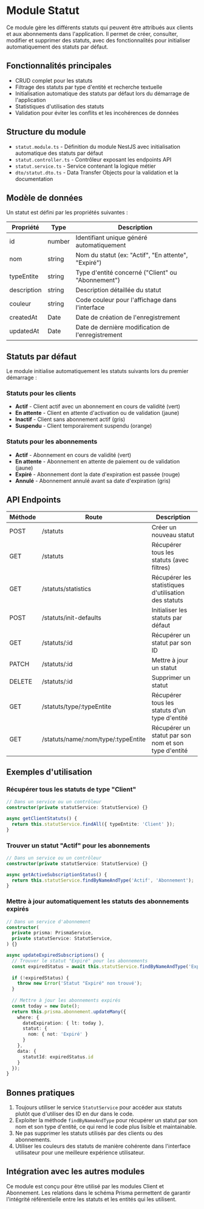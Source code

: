 # Module Statut

Ce module gère les différents statuts qui peuvent être attribués aux clients et aux abonnements dans l'application. Il permet de créer, consulter, modifier et supprimer des statuts, avec des fonctionnalités pour initialiser automatiquement des statuts par défaut.

## Fonctionnalités principales

- CRUD complet pour les statuts
- Filtrage des statuts par type d'entité et recherche textuelle
- Initialisation automatique des statuts par défaut lors du démarrage de l'application
- Statistiques d'utilisation des statuts
- Validation pour éviter les conflits et les incohérences de données

## Structure du module

- `statut.module.ts` - Définition du module NestJS avec initialisation automatique des statuts par défaut
- `statut.controller.ts` - Contrôleur exposant les endpoints API
- `statut.service.ts` - Service contenant la logique métier
- `dto/statut.dto.ts` - Data Transfer Objects pour la validation et la documentation

## Modèle de données

Un statut est défini par les propriétés suivantes :

| Propriété    | Type     | Description                                               |
|--------------|----------|-----------------------------------------------------------|
| id           | number   | Identifiant unique généré automatiquement                 |
| nom          | string   | Nom du statut (ex: "Actif", "En attente", "Expiré")       |
| typeEntite   | string   | Type d'entité concerné ("Client" ou "Abonnement")         |
| description  | string   | Description détaillée du statut                           |
| couleur      | string   | Code couleur pour l'affichage dans l'interface            |
| createdAt    | Date     | Date de création de l'enregistrement                      |
| updatedAt    | Date     | Date de dernière modification de l'enregistrement         |

## Statuts par défaut

Le module initialise automatiquement les statuts suivants lors du premier démarrage :

### Statuts pour les clients

- **Actif** - Client actif avec un abonnement en cours de validité (vert)
- **En attente** - Client en attente d'activation ou de validation (jaune)
- **Inactif** - Client sans abonnement actif (gris)
- **Suspendu** - Client temporairement suspendu (orange)

### Statuts pour les abonnements

- **Actif** - Abonnement en cours de validité (vert)
- **En attente** - Abonnement en attente de paiement ou de validation (jaune)
- **Expiré** - Abonnement dont la date d'expiration est passée (rouge)
- **Annulé** - Abonnement annulé avant sa date d'expiration (gris)

## API Endpoints

| Méthode | Route                                | Description                                           |
|---------|--------------------------------------|-------------------------------------------------------|
| POST    | /statuts                             | Créer un nouveau statut                               |
| GET     | /statuts                             | Récupérer tous les statuts (avec filtres)             |
| GET     | /statuts/statistics                  | Récupérer les statistiques d'utilisation des statuts  |
| POST    | /statuts/init-defaults               | Initialiser les statuts par défaut                    |
| GET     | /statuts/:id                         | Récupérer un statut par son ID                        |
| PATCH   | /statuts/:id                         | Mettre à jour un statut                               |
| DELETE  | /statuts/:id                         | Supprimer un statut                                   |
| GET     | /statuts/type/:typeEntite            | Récupérer tous les statuts d'un type d'entité         |
| GET     | /statuts/name/:nom/type/:typeEntite  | Récupérer un statut par son nom et son type d'entité  |

## Exemples d'utilisation

### Récupérer tous les statuts de type "Client"

```typescript
// Dans un service ou un contrôleur
constructor(private statutService: StatutService) {}

async getClientStatuts() {
  return this.statutService.findAll({ typeEntite: 'Client' });
}
```

### Trouver un statut "Actif" pour les abonnements

```typescript
// Dans un service ou un contrôleur
constructor(private statutService: StatutService) {}

async getActiveSubscriptionStatus() {
  return this.statutService.findByNameAndType('Actif', 'Abonnement');
}
```

### Mettre à jour automatiquement les statuts des abonnements expirés

```typescript
// Dans un service d'abonnement
constructor(
  private prisma: PrismaService,
  private statutService: StatutService,
) {}

async updateExpiredSubscriptions() {
  // Trouver le statut "Expiré" pour les abonnements
  const expiredStatus = await this.statutService.findByNameAndType('Expiré', 'Abonnement');
  
  if (!expiredStatus) {
    throw new Error('Statut "Expiré" non trouvé');
  }
  
  // Mettre à jour les abonnements expirés
  const today = new Date();
  return this.prisma.abonnement.updateMany({
    where: {
      dateExpiration: { lt: today },
      statut: { 
        nom: { not: 'Expiré' } 
      }
    },
    data: {
      statutId: expiredStatus.id
    }
  });
}
```

## Bonnes pratiques

1. Toujours utiliser le service `StatutService` pour accéder aux statuts plutôt que d'utiliser des ID en dur dans le code.
2. Exploiter la méthode `findByNameAndType` pour récupérer un statut par son nom et son type d'entité, ce qui rend le code plus lisible et maintainable.
3. Ne pas supprimer les statuts utilisés par des clients ou des abonnements.
4. Utiliser les couleurs des statuts de manière cohérente dans l'interface utilisateur pour une meilleure expérience utilisateur.

## Intégration avec les autres modules

Ce module est conçu pour être utilisé par les modules Client et Abonnement. Les relations dans le schéma Prisma permettent de garantir l'intégrité référentielle entre les statuts et les entités qui les utilisent.